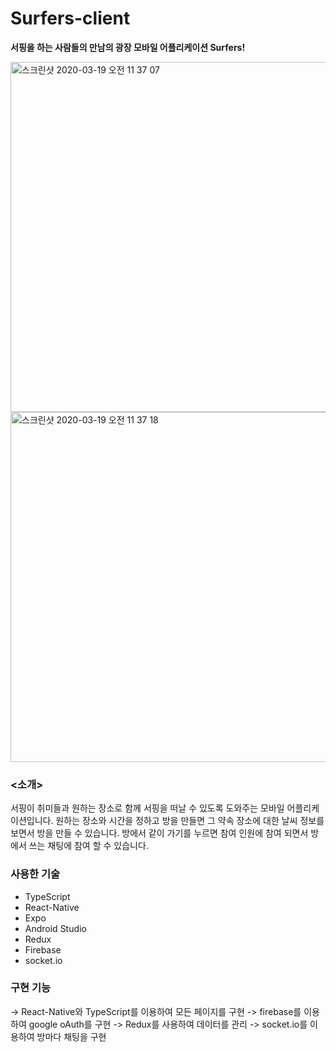 # Surfers-client
**서핑을 하는 사람들의 만남의 광장 모바일 어플리케이션 Surfers!**   

<img width="560" alt="스크린샷 2020-03-19 오전 11 37 07" src="https://user-images.githubusercontent.com/48947537/77026039-08379680-69d6-11ea-9a36-c4d2679dffcc.png">
<img width="560" alt="스크린샷 2020-03-19 오전 11 37 18" src="https://user-images.githubusercontent.com/48947537/77026048-0bcb1d80-69d6-11ea-9a51-1e1ba3b6aef0.png">

### <소개>

서핑이 취미들과 원하는 장소로 함께 서핑을 떠날 수 있도록 도와주는 모바일 어플리케이션입니다. 
원하는 장소와 시간을 정하고 방을 만들면 그 약속 장소에 대한 날씨 정보를 보면서 방을 만들 수 있습니다.
방에서 같이 가기를 누르면 참여 인원에 참여 되면서 방에서 쓰는 채팅에 참여 할 수 있습니다.

### 사용한 기술

- TypeScript
- React-Native
- Expo
- Android Studio
- Redux
- Firebase
- socket.io

### 구현 기능

-> React-Native와 TypeScript를 이용하여 모든 페이지를 구현
-> firebase를 이용하여 google oAuth를 구현
-> Redux를 사용하여 데이터를 관리
-> socket.io를 이용하여 방마다 채팅을 구현
